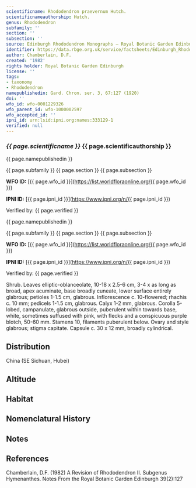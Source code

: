 ```yaml
---
scientificname: Rhododendron praevernum Hutch.
scientificnameauthorship: Hutch.
genus: Rhododendron
subfamily: ''
section: ''
subsection: ''
source: Edinburgh Rhododendron Monographs – Royal Botanic Garden Edinburgh
identifier: https://data.rbge.org.uk/service/factsheets/Edinburgh_Rhododendron_Monographs.xhtml
author: Chamberlain, D.F.
created: '1982'
rights holder: Royal Botanic Garden Edinburgh
license: ''
tags:
- taxonomy
- Rhododendron
namepublishedin: Gard. Chron. ser. 3, 67:127 (1920)
doi: ''
wfo_id: wfo-0001229326
wfo_parent_id: wfo-1000002597
wfo_accepted_id: ''
ipni_id: urn:lsid:ipni.org:names:333129-1
verified: null
---
```

### _{{ page.scientificname }}_ {{ page.scientificauthorship }}
 {{ page.namepublishedin }}

{{ page.subfamily }} {{ page.section }} {{ page.subsection }}

**WFO ID:** [{{ page.wfo_id }}](https://list.worldfloraonline.org/{{ page.wfo_id }})

**IPNI ID:** [{{ page.ipni_id }}](https://www.ipni.org/n/{{ page.ipni_id }})

Verified by: {{ page.verified }}

 {{ page.namepublishedin }}

{{ page.subfamily }} {{ page.section }} {{ page.subsection }}

**WFO ID:** [{{ page.wfo_id }}](https://list.worldfloraonline.org/{{ page.wfo_id }})

**IPNI ID:** [{{ page.ipni_id }}](https://www.ipni.org/n/{{ page.ipni_id }})

Verified by: {{ page.verified }}



Shrub. Leaves elliptic-oblanceolate, 10-18 x 2.5-6 cm, 3-4 x as long as broad, apex acuminate, base broadly cuneate, lower surface entirely glabrous; petioles 1-1.5 cm, glabrous. Inflorescence c. 10-flowered; rhachis c. 10 mm; pedicels 1-1.5 cm, glabrous. Calyx 1-2 mm, glabrous. Corolla 5-lobed, campanulate, glabrous outside, puberulent within towards base, white, sometimes suffused with pink, with flecks and a conspicuous purple blotch, 50-60 mm. Stamens 10, filaments puberulent below. Ovary and style glabrous; stigma capitate. Capsule c. 30 x 12 mm, broadly cylindrical.

## Distribution
China (SE Sichuan, Hubei)

## Altitude


## Habitat


## Nomenclatural History

                       
## Notes


## References

Chamberlain, D.F. (1982) A Revision of Rhododendron II. Subgenus Hymenanthes. Notes From the Royal Botanic Garden Edinburgh 39(2):127
